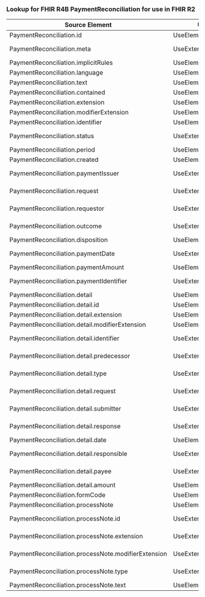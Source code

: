 ### Lookup for FHIR R4B PaymentReconciliation for use in FHIR R2

| Source Element | Usage | Target |
| -------------- | ----- | ------ |
| PaymentReconciliation.id | UseElementSameName | PaymentReconciliation.id |
| PaymentReconciliation.meta | UseExtension | http://hl7.org/fhir/4.3/StructureDefinition/extension-PaymentReconciliation.meta |
| PaymentReconciliation.implicitRules | UseElementSameName | PaymentReconciliation.implicitRules |
| PaymentReconciliation.language | UseElementSameName | PaymentReconciliation.language |
| PaymentReconciliation.text | UseElementSameName | PaymentReconciliation.text |
| PaymentReconciliation.contained | UseElementSameName | PaymentReconciliation.contained |
| PaymentReconciliation.extension | UseElementSameName | PaymentReconciliation.extension |
| PaymentReconciliation.modifierExtension | UseElementSameName | PaymentReconciliation.modifierExtension |
| PaymentReconciliation.identifier | UseElementSameName | PaymentReconciliation.identifier |
| PaymentReconciliation.status | UseExtension | http://hl7.org/fhir/4.3/StructureDefinition/extension-PaymentReconciliation.status |
| PaymentReconciliation.period | UseElementSameName | PaymentReconciliation.period |
| PaymentReconciliation.created | UseElementSameName | PaymentReconciliation.created |
| PaymentReconciliation.paymentIssuer | UseExtension | http://hl7.org/fhir/4.3/StructureDefinition/extension-PaymentReconciliation.paymentIssuer |
| PaymentReconciliation.request | UseExtension | http://hl7.org/fhir/4.3/StructureDefinition/extension-PaymentReconciliation.request |
| PaymentReconciliation.requestor | UseExtension | http://hl7.org/fhir/4.3/StructureDefinition/extension-PaymentReconciliation.requestor |
| PaymentReconciliation.outcome | UseExtension | http://hl7.org/fhir/4.3/StructureDefinition/extension-PaymentReconciliation.outcome |
| PaymentReconciliation.disposition | UseElementSameName | PaymentReconciliation.disposition |
| PaymentReconciliation.paymentDate | UseExtension | http://hl7.org/fhir/4.3/StructureDefinition/extension-PaymentReconciliation.paymentDate |
| PaymentReconciliation.paymentAmount | UseElementRenamed | PaymentReconciliation.total |
| PaymentReconciliation.paymentIdentifier | UseExtension | http://hl7.org/fhir/4.3/StructureDefinition/extension-PaymentReconciliation.paymentIdentifier |
| PaymentReconciliation.detail | UseElementSameName | PaymentReconciliation.detail |
| PaymentReconciliation.detail.id | UseElementSameName | PaymentReconciliation.detail.id |
| PaymentReconciliation.detail.extension | UseElementSameName | PaymentReconciliation.detail.extension |
| PaymentReconciliation.detail.modifierExtension | UseElementSameName | PaymentReconciliation.detail.modifierExtension |
| PaymentReconciliation.detail.identifier | UseExtension | http://hl7.org/fhir/4.3/StructureDefinition/extension-PaymentReconciliation.detail.identifier |
| PaymentReconciliation.detail.predecessor | UseExtension | http://hl7.org/fhir/4.3/StructureDefinition/extension-PaymentReconciliation.detail.predecessor |
| PaymentReconciliation.detail.type | UseExtension | http://hl7.org/fhir/4.3/StructureDefinition/extension-PaymentReconciliation.detail.type |
| PaymentReconciliation.detail.request | UseExtension | http://hl7.org/fhir/4.3/StructureDefinition/extension-PaymentReconciliation.detail.request |
| PaymentReconciliation.detail.submitter | UseExtension | http://hl7.org/fhir/4.3/StructureDefinition/extension-PaymentReconciliation.detail.submitter |
| PaymentReconciliation.detail.response | UseExtension | http://hl7.org/fhir/4.3/StructureDefinition/extension-PaymentReconciliation.detail.response |
| PaymentReconciliation.detail.date | UseElementSameName | PaymentReconciliation.detail.date |
| PaymentReconciliation.detail.responsible | UseExtension | http://hl7.org/fhir/4.3/StructureDefinition/extension-PaymentReconciliation.detail.responsible |
| PaymentReconciliation.detail.payee | UseExtension | http://hl7.org/fhir/4.3/StructureDefinition/extension-PaymentReconciliation.detail.payee |
| PaymentReconciliation.detail.amount | UseElementSameName | PaymentReconciliation.detail.amount |
| PaymentReconciliation.formCode | UseElementRenamed | PaymentReconciliation.form |
| PaymentReconciliation.processNote | UseElementRenamed | PaymentReconciliation.note |
| PaymentReconciliation.processNote.id | UseExtension | http://hl7.org/fhir/4.3/StructureDefinition/extension-PaymentReconciliation.processNote.id |
| PaymentReconciliation.processNote.extension | UseExtension | http://hl7.org/fhir/4.3/StructureDefinition/extension-PaymentReconciliation.processNote.extension |
| PaymentReconciliation.processNote.modifierExtension | UseExtension | http://hl7.org/fhir/4.3/StructureDefinition/extension-PaymentReconciliation.processNote.modifierExtension |
| PaymentReconciliation.processNote.type | UseExtension | http://hl7.org/fhir/4.3/StructureDefinition/extension-PaymentReconciliation.processNote.type |
| PaymentReconciliation.processNote.text | UseElementRenamed | PaymentReconciliation.note.text |
